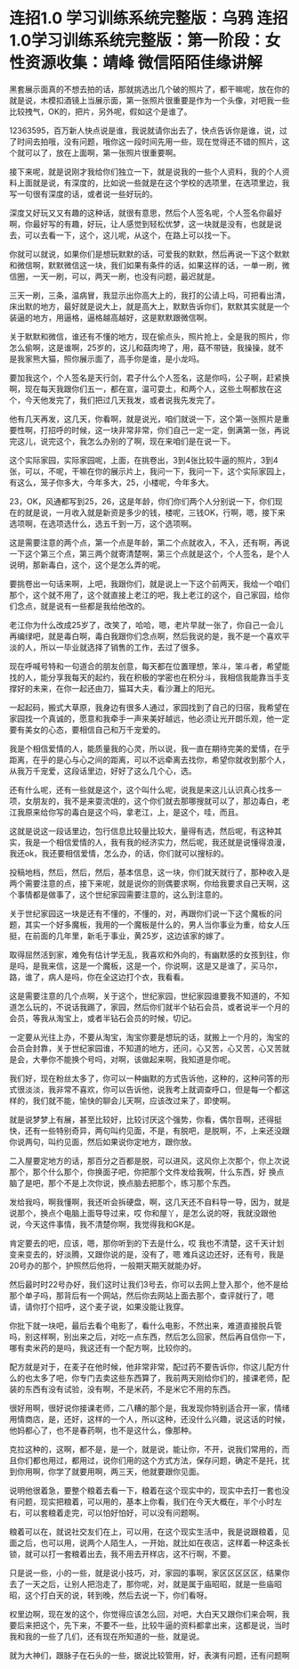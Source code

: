 # 连招1.0  学习训练系统完整版：乌鸦 连招1.0学习训练系统完整版：第一阶段：女性资源收集：靖峰 微信陌陌佳缘讲解

黑套展示面真的不想去拍的话，那就挑选出几个破的照片了，都干嘛呢，放在你的就是说，木模扣酒镜上当展示面，第一张照片很重要是作为一个头像，对吧我一些比较拽气，OK的，把片，另外呢，假如这个是谁了。

12363595，百万新人快点说是谁，我说就请你出去了，快点告诉你是谁，说，过了时间去拍哦，没有问题，哦你这一段时间先用一些，现在觉得还不错的照片，这个就可以了，放在上面啊，第一张照片很重要啊。

接下来呢，就是说刚才我给你们独立一下，就是说我的一些个人资料，我的个人资料上面就是说，有深度的，比如说一些就是在这个学校的选项里，在选项里边，我写一句很有深度的话，或者说一些好玩的。

深度又好玩又又有趣的这种话，就很有意思，然后个人签名呢，个人签名你最好啊，你最好写的有趣，好玩，让人感觉到轻松优梦，这一块就是没有，也就是说去，可以去看一下，这个，这儿呢，从这个，在路上可以找一下。

你就可以就说，如果你们是想玩默默的话，可爱我的默默，然后再说一下这个默默和微信啊，默默微信这一块，我们如果有条件的话，如果这样的话，一单一刷，微信圈，一天一刷，可以，两天一刷，也没有问题，最迟就是。

三天一刷，三条，温病冒，我显示出你高大上的，我打的公请上吗，可把看出清，床出默的地方，最好就是说大上，就是高大上，默默告诉你们，默默其实就是一个装逼的地方，用逼格，逼格越高越好，这是默默跟微信啊。

关于默默和微信，谁还有不懂的地方，现在偷点头，照片抢上，全是我的照片，你怎么偷啊，这是谁啊，25岁的，这儿和菇肉垮了，用，菇不带链，我操操，就不是我家熊大猫，照你展示面了，高手你是谁，是小龙吗。

要加我这个，个人签名是天行剑，君子什么个人签名，这是你吗，公子啊，赶紧换啊，现在每天我跟你们五一，都在宣，温可耍土，和两个人，这些土啊都放在这个，今天他发完了，我们把过几天我发，或者说我先发完了。

他有几天再发，这几天，你看啊，就是说光，咱们就说一下，这个第一张照片是重要性啊，打招呼的时候，这一块非常非常，你们自己一定一定，倒满第一张，再说完这儿，说完这个，我怎么办别的了啊，现在来咱们是在说一下。

这个实际家园，实际家园呢，上面，在挑卷出，3到4张比较牛逼的照片，3到4张，可以，不呢，干嘛在你的展示片上，我问一下，我问一下，这个实际家园上，有这么，笼子你多大，今年多大，25，小楼呢，今年多大。

23，OK，风通都写到25，26，这是年龄，你们你们两个人分别说一下，你们现在的就是说，一月收入就是新资是多少的钱，楼呢，三钱OK，行啊，嗯，接下来选项啊，在选项选什么，选五千到一万，这个选项啊。

这是需要注意的两个点，第一个点是年龄，第二个点就收入，不入，还有啊，再说一下这个第三个点，第三两个就寄清楚啊，第三个点就是这个，个人签名，是个人说明，那新毒白，这个，这个是怎么弄的呢。

要挑卷出一句话来啊，上吧，我跟你们，就是说上一下这个前两天，我给一个咱们那个，这个就不用了，这个就直接上老江的吧，我上老江的这个，自己家园，给你们念点，就是说有一些都是我给他改的。

老江你为什么改成25岁了，改笑了，哈哈，嗯，老片早就一张了，你自己一会儿再编绿吧，就是毒白啊，毒白我跟你们念点啊，然后我说的是，我不是一个喜欢平淡的人，所以一毕业就选择了销售的工作，去过了很多。

现在呼喊号特和一句道合的朋友创意，每天都在位置理想，笨斗，笨斗者，希望能找的人，能分享我每天的起约，我在积极的学密也在积分斗，我相信我能靠当手支撑好的未来，在你一起还由刀，猫耳大夫，看沙灘上的阳光。

一起起码，搬式大草原，我身边有很多人通过，家园找到了自己的归宿，我希望在家园找一个真诚的，愿意和我牵手一声来美好越远，他必须让光开朗乐观，他一定要有美女的心态，要相信自己和万千宠爱的。

我是个相信爱情的人，能质量我的心灵，所以说，我一直在期待完美的爱情，在乎距离，在乎的是心与心之间的距离，可以不远牵离去找你，希望你就收到那个人，从我万千宠爱，这段话里边，好好了这么几个心，选。

还有什么呢，还有一些就是这个，这个叫什么呢，说我是来这儿认识真心找多一项，女朋友的，我不是来耍流氓的，这个你们就去那哪搜就可以了，那边毒白，老江我原来给你写的毒白是这个吗，拿老江，上，是这个，哇，而且。

这就是说这一段话里边，包行信息比较量比较大，量得有选，然后呢，有这种其实，我是一个相信爱情的人，我有我的经济实力，然后呢，我还就是说懂得浪漫，我还ok，我还要相信爱情，怎么办，的话，你们就可以搜标的。

投稿地档，然后，然后，然后，基本信息，这一块，你们就天就行了，那种收入是两个需要注意的点，接下来呢，就是说你的则偶要求啊，你给我要求自己天啊，这个事情都是做事了，这个世纪家园需要注意的，这么到注意的。

关于世纪家园这一块是还有不懂的，不懂的，对，再跟你们说一下这个魔板的问题，其实一个好多魔板，我用的一个魔板是什么的，男人当你事业为重，给女人压挺，在前面的几年里，新毛于事业，黄25岁，这边该家的嫁了。

取得屈然活到家，难免有估计学无乱，我喜欢和外向的，有幽默感的女孩到往，你是吗，是我来信，这是一个魔板，这是一个，你说啊，这是又是谁了，买马尔，路，谁了，病人是吗，你在全这边打个衣，我看看。

这是需要注意的几个点啊，关于这个，世纪家园，世纪家园谁要我不知道的，不知道怎么玩的，不说话我踢了，家园，然后你们就半个钻石会员，或者说半一个月的会员，等我从淘宝上，或者半钻石会员的时候，切记。

一定要从光往上办，不要从淘宝，淘宝你要是想玩的话，就搬上一个月的，淘宝的会员会封靠，关于世纪家园谁，不知道的地方，还问，心又苦，心又苦，心又苦就是会，大拳你不能换个号吗，对啊，该做起来啊，我知道是你呢。

我们好，现在粉丝太多了，你可以一种幽默的方式告诉他，这种的，这种问答的形式很淡淡，我非常不喜欢，你可以告诉他，说我考上就调查呼口，但是每一个都这样的，我们就不能，愉快的聊会儿天啊，应该改过来了，即使啊。

就是说梦梦上有展，甚至比较好，比较讨厌这个强势，你看，偶尔音啊，还得挺快，还有一些特别奇异，两句叫约见面，不是，有脱吧，是脱啊，不，上来还没跟你说两句，叫约见面，然后如果说你定地方，跟你放。

二入屋要定地方的话，那百分之百都是脱，可以进风，这风你上次那个，你上次说那个，那个什么那个，你换面子吧，你把那个文件发给我啊，什么东西，好 换点脑了是吧，那个不是上次你说，换点脑去把那个，练习那个东西。

发给我吗，啊我懂啊，我还听会拆硬盘，啊，这几天还不自料导一导，因为，就是说那个，换点个电脑上面导导过来，哎 你和屋丫，是怎么说的呀，我就没跟他说，今天这件事情，我不清楚你啊，我觉得我和GK是。

肯定要去的吧，应该，嗯，那你听到的下去是什么，哎 我也不清楚，这千天计划变来变去的，好淡腾，又跟你说的是，没有了，嗯 难兵这边还好，还有号，我是20号办的那个，护照然后他将，一般期天期天就能办好。

然后最时时22号办好，我们这时让我们3号去，你可以去网上登入那个，他不是给那个单子吗，那背后有一个网站，然后你去网站上面去那个，查评就行了，嗯 请，请你打个招呼，这个麦子说，如果没能让我穿。

你批下就一块吧，最后去看个电影了，看什么电影，不然出来，难道直接脱兵管吗，别这样啊，别出来之后，对吃一点东西，然后怎么回家，然后再自信你一下，哪有卖米药的是吗，我这还有一个配方啊，比较你的。

配方就是对于，在麦子在他时候，他非常非常，配过药不要告诉你，你这儿配方什么的也太多了吧，你专门去卖这些东西算了，我前两天刚给你们的，接课老师，配装的东西有没有试验，没有啊，不是米药，不是米它不用的东西。

很好用啊，很好说你接课老师，二八糟的那个是，我发现你特别适合开一家，情绪用情商店，是，还好，这样的一个人，所以这种，还没什么兴趣，说这话的时候，他妈都心了，也不是春药啊，也不是这什么，像那种。

克拉这种的，这啊，都不是，是一个，就是说，能让你，不开，说我们常用的，而且你们都也用过，都用过，说你们用的这个方式方法，保存问题，确定不是托，扰到你用啊，你学了就要用啊，两三天，他就要跟你见面。

说明他很着急，要整个粮着去看一下，粮着在这个现实中的，现实中去打一套也没有问题，现实把粮着，可以用的，基本上你看，我们在今天大概在，半个小时左右，可以套粮着走完，可以怕好怕好，可以没有问题啊。

粮着可以在，就说社交友们在上，可以用，在这个现实生活中，我是说跟粮着，见面之后，也可以用，说两个人陌生人，一开始，就比如在夜店，这样着一种这条长锁，就可以打一套粮着出去，我不用去开样店，这不行啊，不要。

只是说一些，小的一些，就是说小技巧，对，家园的事啊，家区区区区区，结果你去了一天之后，让别人把泡走了，那你呢，对，就是属于庙昭昭，就是一些庙昭昭，这个打白天的说，转到晚，然后去说一下，你们看呀。

权里边啊，现在发的这个，你觉得应该怎么回，对吧，大白天又跟你们来会啊，我要后来把这个，先下来，不要不一些，比较牛逼的资料都拿出来，这都是说，当时我和我的一些了几们，还有现在所知道的一些，就是说。

就为大神们，跟脉子在石头的一些，据说比较管用，好，表演有问题，还有问题啊
